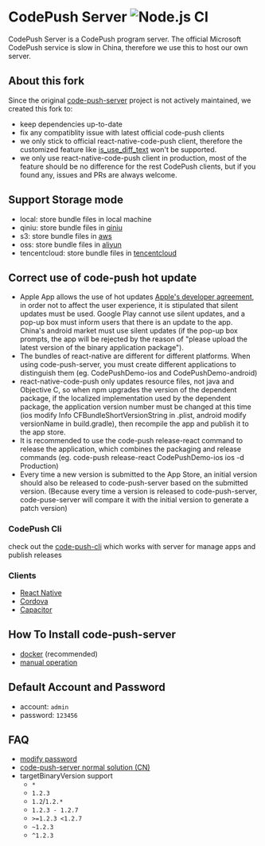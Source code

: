 # CodePush Server ![Node.js CI](https://github.com/shm-open/code-push-server/workflows/Node.js%20CI/badge.svg)

CodePush Server is a CodePush program server. The official Microsoft CodePush service is slow in China, therefore we use this to host our own server.

## About this fork

Since the original [code-push-server](https://github.com/lisong/code-push-server) project is not actively maintained, we created this fork to:

-   keep dependencies up-to-date
-   fix any compatiblity issue with latest official code-push clients
-   we only stick to official react-native-code-push client, therefore the customized feature like [is_use_diff_text](https://github.com/lisong/code-push-server#advance-feature) won't be supported.
-   we only use react-native-code-push client in production, most of the feature should be no difference for the rest CodePush clients, but if you found any, issues and PRs are always welcome.

## Support Storage mode

-   local: store bundle files in local machine
-   qiniu: store bundle files in [qiniu](http://www.qiniu.com/)
-   s3: store bundle files in [aws](https://aws.amazon.com/)
-   oss: store bundle files in [aliyun](https://www.aliyun.com/product/oss)
-   tencentcloud: store bundle files in [tencentcloud](https://cloud.tencent.com/product/cos)

## Correct use of code-push hot update

- Apple App allows the use of hot updates [Apple's developer agreement](https://developer.apple.com/programs/ios/information/iOS_Program_Information_4_3_15.pdf), in order not to affect the user experience, it is stipulated that silent updates must be used. Google Play cannot use silent updates, and a pop-up box must inform users that there is an update to the app. China's android market must use silent updates (if the pop-up box prompts, the app will be rejected by the reason of "please upload the latest version of the binary application package").
- The bundles of react-native are different for different platforms. When using code-push-server, you must create different applications to distinguish them (eg. CodePushDemo-ios and CodePushDemo-android)
- react-native-code-push only updates resource files, not java and Objective C, so when npm upgrades the version of the dependent package, if the localized implementation used by the dependent package, the application version number must be changed at this time (ios modify Info CFBundleShortVersionString in .plist, android modify versionName in build.gradle), then recompile the app and publish it to the app store.
- It is recommended to use the code-push release-react command to release the application, which combines the packaging and release commands (eg. code-push release-react CodePushDemo-ios ios -d Production)
- Every time a new version is submitted to the App Store, an initial version should also be released to code-push-server based on the submitted version. (Because every time a version is released to code-push-server, code-puse-server will compare it with the initial version to generate a patch version)

### CodePush Cli

check out the [code-push-cli](https://github.com/shm-open/code-push-cli) which works with server for manage apps and publish releases

### Clients

-   [React Native](https://github.com/Microsoft/react-native-code-push)
-   [Cordova](https://github.com/microsoft/cordova-plugin-code-push)
-   [Capacitor](https://github.com/mapiacompany/capacitor-codepush)

## How To Install code-push-server

-   [docker](./docs/install-server-by-docker.md) (recommended)
-   [manual operation](./docs/install-server.md)

## Default Account and Password

-   account: `admin`
-   password: `123456`

## FAQ

-   [modify password](https://github.com/lisong/code-push-server/issues/43)
-   [code-push-server normal solution (CN)](https://github.com/lisong/code-push-server/issues/135)
-   targetBinaryVersion support
    -   `*`
    -   `1.2.3`
    -   `1.2`/`1.2.*`
    -   `1.2.3 - 1.2.7`
    -   `>=1.2.3 <1.2.7`
    -   `~1.2.3`
    -   `^1.2.3`
